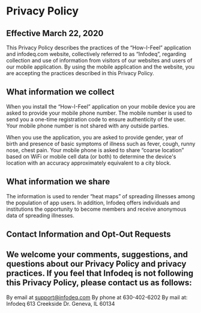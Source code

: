 # Privacy Policy

## Effective March 22, 2020

This Privacy Policy describes the practices of the “How-I-Feel” application and infodeq.com website, collectively referred to as “Infodeq”, regarding collection and use of information from visitors of our websites and users of our mobile application. By using the mobile application and the website, you are accepting the practices described in this Privacy Policy.

## What information we collect

When you install the “How-I-Feel” application on your mobile device you are asked to provide your mobile phone number. The mobile number is used to send you a one-time registration code to ensure authenticity of the user. Your mobile phone number is not shared with any outside parties.

When you use the application, you are asked to provide gender, year of birth and presence of basic symptoms of illness such as fever, cough, runny nose, chest pain. Your mobile phone is asked to share “coarse location” based on WiFi or mobile cell data (or both) to determine the device's location with an accuracy approximately equivalent to a city block.

## What information we share

The information is used to render “heat maps” of spreading illnesses among the population of app users. In addition, Infodeq offers individuals and institutions the opportunity to become members and receive anonymous data of spreading illnesses.

## Contact Information and Opt-Out Requests

## We welcome your comments, suggestions, and questions about our Privacy Policy and privacy practices. If you feel that Infodeq is not following this Privacy Policy, please contact us as follows:

By email at support@infodeq.com
By phone at 630-402-6202
By mail at: Infodeq
613 Creekside Dr.
Geneva, IL 60134

